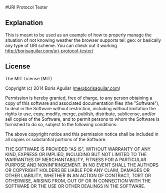 #URI Protocol Tester
## Explanation
This is meant to be used as an example of how to properly manage the situation of not knowing weather the browser supports tel: geo: or basically any type of URI scheme. You can check out it working http://borisaguilar.com/uri-protocol-tester/
## License
The MIT License (MIT)

Copyright (c) 2014 Boris Aguilar (me@borisaguilar.com)

Permission is hereby granted, free of charge, to any person obtaining a copy
of this software and associated documentation files (the "Software"), to deal
in the Software without restriction, including without limitation the rights
to use, copy, modify, merge, publish, distribute, sublicense, and/or sell
copies of the Software, and to permit persons to whom the Software is
furnished to do so, subject to the following conditions:

The above copyright notice and this permission notice shall be included in
all copies or substantial portions of the Software.

THE SOFTWARE IS PROVIDED "AS IS", WITHOUT WARRANTY OF ANY KIND, EXPRESS OR
IMPLIED, INCLUDING BUT NOT LIMITED TO THE WARRANTIES OF MERCHANTABILITY,
FITNESS FOR A PARTICULAR PURPOSE AND NONINFRINGEMENT. IN NO EVENT SHALL THE
AUTHORS OR COPYRIGHT HOLDERS BE LIABLE FOR ANY CLAIM, DAMAGES OR OTHER
LIABILITY, WHETHER IN AN ACTION OF CONTRACT, TORT OR OTHERWISE, ARISING FROM,
OUT OF OR IN CONNECTION WITH THE SOFTWARE OR THE USE OR OTHER DEALINGS IN
THE SOFTWARE.
